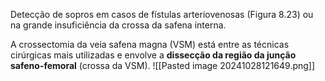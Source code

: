Detecção de sopros em casos de fístulas arteriovenosas (Figura 8.23) ou na grande insuficiência da crossa da safena interna.

A crossectomia da veia safena magna (VSM) está entre as técnicas cirúrgicas mais utilizadas e envolve a **dissecção da região da junção safeno-femoral** (crossa da VSM).
![[Pasted image 20241028121649.png]]